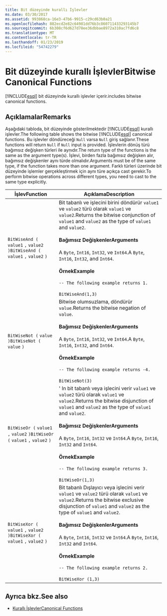 ```yaml
---
title: Bit düzeyinde kurallı İşlevler
ms.date: 03/30/2017
ms.assetid: 993868ca-16e3-47b6-9915-c29cd63b0a21
ms.openlocfilehash: 882ecd2e82c64981dd76b3c860711433293145b7
ms.sourcegitcommit: 6b308cf6d627d78ee36dbbae8972a310ac7fd6c8
ms.translationtype: MT
ms.contentlocale: tr-TR
ms.lasthandoff: 01/23/2019
ms.locfileid: "54742279"
---
```

# <a name="bitwise-canonical-functions"></a><span data-ttu-id="a8f7d-102">Bit düzeyinde kurallı İşlevler</span><span class="sxs-lookup"><span data-stu-id="a8f7d-102">Bitwise Canonical Functions</span></span>
[!INCLUDE[esql](../../../../../../includes/esql-md.md)] <span data-ttu-id="a8f7d-103">bit düzeyinde kurallı işlevler içerir.</span><span class="sxs-lookup"><span data-stu-id="a8f7d-103">includes bitwise canonical functions.</span></span>  
  
## <a name="remarks"></a><span data-ttu-id="a8f7d-104">Açıklamalar</span><span class="sxs-lookup"><span data-stu-id="a8f7d-104">Remarks</span></span>  
 <span data-ttu-id="a8f7d-105">Aşağıdaki tabloda, bit düzeyinde gösterilmektedir [!INCLUDE[esql](../../../../../../includes/esql-md.md)] kurallı işlevler.</span><span class="sxs-lookup"><span data-stu-id="a8f7d-105">The following table shows the bitwise [!INCLUDE[esql](../../../../../../includes/esql-md.md)] canonical functions.</span></span> <span data-ttu-id="a8f7d-106">Bu işlevler döndüreceği `Null` varsa `Null` giriş sağlanır.</span><span class="sxs-lookup"><span data-stu-id="a8f7d-106">These functions will return `Null` if `Null` input is provided.</span></span> <span data-ttu-id="a8f7d-107">İşlevlerin dönüş türü bağımsız değişken türleri ile aynıdır.</span><span class="sxs-lookup"><span data-stu-id="a8f7d-107">The return type of the functions is the same as the argument type(s).</span></span> <span data-ttu-id="a8f7d-108">İşlevi, birden fazla bağımsız değişken alır, bağımsız değişkenler aynı türde olmalıdır.</span><span class="sxs-lookup"><span data-stu-id="a8f7d-108">Arguments must be of the same type, if the function takes more than one argument.</span></span> <span data-ttu-id="a8f7d-109">Farklı türleri üzerinde bit düzeyinde işlemler gerçekleştirmek için aynı türe açıkça cast gerekir.</span><span class="sxs-lookup"><span data-stu-id="a8f7d-109">To perform bitwise operations across different types, you need to cast to the same type explicitly.</span></span>  
  
|<span data-ttu-id="a8f7d-110">İşlev</span><span class="sxs-lookup"><span data-stu-id="a8f7d-110">Function</span></span>|<span data-ttu-id="a8f7d-111">Açıklama</span><span class="sxs-lookup"><span data-stu-id="a8f7d-111">Description</span></span>|  
|--------------|-----------------|  
|<span data-ttu-id="a8f7d-112">`BitWiseAnd (` `value1` `,`  `value2` `)`</span><span class="sxs-lookup"><span data-stu-id="a8f7d-112">`BitWiseAnd (` `value1` `,`  `value2` `)`</span></span>|<span data-ttu-id="a8f7d-113">Bit tabanlı ve işlecini birini döndürür `value1` ve `value2` türü olarak `value1` ve `value2`.</span><span class="sxs-lookup"><span data-stu-id="a8f7d-113">Returns the bitwise conjunction of `value1` and `value2` as the type of `value1` and `value2`.</span></span><br /><br /> <span data-ttu-id="a8f7d-114">**Bağımsız Değişkenler**</span><span class="sxs-lookup"><span data-stu-id="a8f7d-114">**Arguments**</span></span><br /><br /> <span data-ttu-id="a8f7d-115">A `Byte`, `Int16`, `Int32`, ve `Int64`.</span><span class="sxs-lookup"><span data-stu-id="a8f7d-115">A `Byte`, `Int16`, `Int32`, and `Int64`.</span></span><br /><br /> <span data-ttu-id="a8f7d-116">**Örnek**</span><span class="sxs-lookup"><span data-stu-id="a8f7d-116">**Example**</span></span><br /><br /> `-- The following example returns 1.`<br /><br /> `BitWiseAnd(1,3)`|  
|<span data-ttu-id="a8f7d-117">`BitWiseNot (` `value` `)`</span><span class="sxs-lookup"><span data-stu-id="a8f7d-117">`BitWiseNot (` `value` `)`</span></span>|<span data-ttu-id="a8f7d-118">Bitwise olumsuzlama, döndürür `value`.</span><span class="sxs-lookup"><span data-stu-id="a8f7d-118">Returns the bitwise negation of `value`.</span></span><br /><br /> <span data-ttu-id="a8f7d-119">**Bağımsız Değişkenler**</span><span class="sxs-lookup"><span data-stu-id="a8f7d-119">**Arguments**</span></span><br /><br /> <span data-ttu-id="a8f7d-120">A `Byte`, `Int16`, `Int32`, ve `Int64`.</span><span class="sxs-lookup"><span data-stu-id="a8f7d-120">A `Byte`, `Int16`, `Int32`, and `Int64`.</span></span><br /><br /> <span data-ttu-id="a8f7d-121">**Örnek**</span><span class="sxs-lookup"><span data-stu-id="a8f7d-121">**Example**</span></span><br /><br /> `-- The following example returns -4.`<br /><br /> `BitWiseNot(3)`|  
|<span data-ttu-id="a8f7d-122">`BitWiseOr (` `value1` `,`  `value2` `)`</span><span class="sxs-lookup"><span data-stu-id="a8f7d-122">`BitWiseOr (` `value1` `,`  `value2` `)`</span></span>|<span data-ttu-id="a8f7d-123">' In bit tabanlı veya işlecini verir `value1` ve `value2` türü olarak `value1` ve `value2`.</span><span class="sxs-lookup"><span data-stu-id="a8f7d-123">Returns the bitwise disjunction of `value1` and `value2` as the type of `value1` and `value2`.</span></span><br /><br /> <span data-ttu-id="a8f7d-124">**Bağımsız Değişkenler**</span><span class="sxs-lookup"><span data-stu-id="a8f7d-124">**Arguments**</span></span><br /><br /> <span data-ttu-id="a8f7d-125">A `Byte`, `Int16`, `Int32` ve `Int64`.</span><span class="sxs-lookup"><span data-stu-id="a8f7d-125">A `Byte`, `Int16`, `Int32` and `Int64`.</span></span><br /><br /> <span data-ttu-id="a8f7d-126">**Örnek**</span><span class="sxs-lookup"><span data-stu-id="a8f7d-126">**Example**</span></span><br /><br /> `-- The following example returns 3.`<br /><br /> `BitWiseOr(1,3)`|  
|<span data-ttu-id="a8f7d-127">`BitWiseXor (` `value1` `,`  `value2` `)`</span><span class="sxs-lookup"><span data-stu-id="a8f7d-127">`BitWiseXor (` `value1` `,`  `value2` `)`</span></span>|<span data-ttu-id="a8f7d-128">Bit tabanlı Dışlayıcı veya işlecini verir `value1` ve `value2` türü olarak `value1` ve `value2`.</span><span class="sxs-lookup"><span data-stu-id="a8f7d-128">Returns the bitwise exclusive disjunction of `value1` and `value2` as the type of `value1` and `value2`.</span></span><br /><br /> <span data-ttu-id="a8f7d-129">**Bağımsız Değişkenler**</span><span class="sxs-lookup"><span data-stu-id="a8f7d-129">**Arguments**</span></span><br /><br /> <span data-ttu-id="a8f7d-130">A `Byte`, `Int16`, `Int32` ve `Int64`.</span><span class="sxs-lookup"><span data-stu-id="a8f7d-130">A `Byte`, `Int16`, `Int32` and `Int64`.</span></span><br /><br /> <span data-ttu-id="a8f7d-131">**Örnek**</span><span class="sxs-lookup"><span data-stu-id="a8f7d-131">**Example**</span></span><br /><br /> `-- The following example returns 2.`<br /><br /> `BitWiseXor (1,3)`|  
  
## <a name="see-also"></a><span data-ttu-id="a8f7d-132">Ayrıca bkz.</span><span class="sxs-lookup"><span data-stu-id="a8f7d-132">See also</span></span>
- [<span data-ttu-id="a8f7d-133">Kurallı İşlevler</span><span class="sxs-lookup"><span data-stu-id="a8f7d-133">Canonical Functions</span></span>](../../../../../../docs/framework/data/adonet/ef/language-reference/canonical-functions.md)
